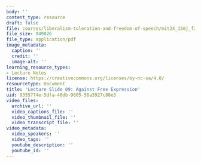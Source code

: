 ```yaml
---
body: ''
content_type: resource
draft: false
file: courses/liberalism-toleration-and-freedom-of-speech/mit24_150j_f23_lec09.pdf
file_size: 949026
file_type: application/pdf
image_metadata:
  caption: ''
  credit: ''
  image-alt: ''
learning_resource_types:
- Lecture Notes
license: https://creativecommons.org/licenses/by-nc-sa/4.0/
resourcetype: Document
title: 'Lecture Slide 09: Against Free Expression'
uid: 9355774e-5dfa-40db-9605-56a3927c88e3
video_files:
  archive_url: ''
  video_captions_file: ''
  video_thumbnail_file: ''
  video_transcript_file: ''
video_metadata:
  video_speakers: ''
  video_tags: ''
  youtube_description: ''
  youtube_id: ''
---
```

